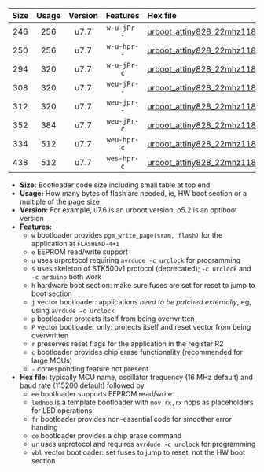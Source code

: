 |Size|Usage|Version|Features|Hex file|
|:-:|:-:|:-:|:-:|:--|
|246|256|u7.7|`w-u-jPr--`|[urboot_attiny828_22mhz1184_19200bps_lednop_ur_vbl.hex](https://raw.githubusercontent.com/stefanrueger/urboot.hex/main/mcus/attiny828/fcpu_22mhz1184/19200_bps/urboot_attiny828_22mhz1184_19200bps_lednop_ur_vbl.hex)|
|250|256|u7.7|`w-u-hpr--`|[urboot_attiny828_22mhz1184_19200bps_lednop_fr_ur.hex](https://raw.githubusercontent.com/stefanrueger/urboot.hex/main/mcus/attiny828/fcpu_22mhz1184/19200_bps/urboot_attiny828_22mhz1184_19200bps_lednop_fr_ur.hex)|
|294|320|u7.7|`w-u-jPr-c`|[urboot_attiny828_22mhz1184_19200bps_lednop_fr_ce_ur_vbl.hex](https://raw.githubusercontent.com/stefanrueger/urboot.hex/main/mcus/attiny828/fcpu_22mhz1184/19200_bps/urboot_attiny828_22mhz1184_19200bps_lednop_fr_ce_ur_vbl.hex)|
|308|320|u7.7|`weu-jPr--`|[urboot_attiny828_22mhz1184_19200bps_ee_lednop_ur_vbl.hex](https://raw.githubusercontent.com/stefanrueger/urboot.hex/main/mcus/attiny828/fcpu_22mhz1184/19200_bps/urboot_attiny828_22mhz1184_19200bps_ee_lednop_ur_vbl.hex)|
|312|320|u7.7|`weu-jpr--`|[urboot_attiny828_22mhz1184_19200bps_ee_lednop_fr_ur_vbl.hex](https://raw.githubusercontent.com/stefanrueger/urboot.hex/main/mcus/attiny828/fcpu_22mhz1184/19200_bps/urboot_attiny828_22mhz1184_19200bps_ee_lednop_fr_ur_vbl.hex)|
|352|384|u7.7|`weu-jPr-c`|[urboot_attiny828_22mhz1184_19200bps_ee_lednop_fr_ce_ur_vbl.hex](https://raw.githubusercontent.com/stefanrueger/urboot.hex/main/mcus/attiny828/fcpu_22mhz1184/19200_bps/urboot_attiny828_22mhz1184_19200bps_ee_lednop_fr_ce_ur_vbl.hex)|
|334|512|u7.7|`weu-hpr-c`|[urboot_attiny828_22mhz1184_19200bps_ee_lednop_fr_ce_ur.hex](https://raw.githubusercontent.com/stefanrueger/urboot.hex/main/mcus/attiny828/fcpu_22mhz1184/19200_bps/urboot_attiny828_22mhz1184_19200bps_ee_lednop_fr_ce_ur.hex)|
|438|512|u7.7|`wes-hpr-c`|[urboot_attiny828_22mhz1184_19200bps_ee_lednop_fr_ce.hex](https://raw.githubusercontent.com/stefanrueger/urboot.hex/main/mcus/attiny828/fcpu_22mhz1184/19200_bps/urboot_attiny828_22mhz1184_19200bps_ee_lednop_fr_ce.hex)|

- **Size:** Bootloader code size including small table at top end
- **Usage:** How many bytes of flash are needed, ie, HW boot section or a multiple of the page size
- **Version:** For example, u7.6 is an urboot version, o5.2 is an optiboot version
- **Features:**
  + `w` bootloader provides `pgm_write_page(sram, flash)` for the application at `FLASHEND-4+1`
  + `e` EEPROM read/write support
  + `u` uses urprotocol requiring `avrdude -c urclock` for programming
  + `s` uses skeleton of STK500v1 protocol (deprecated); `-c urclock` and `-c arduino` both work
  + `h` hardware boot section: make sure fuses are set for reset to jump to boot section
  + `j` vector bootloader: applications *need to be patched externally*, eg, using `avrdude -c urclock`
  + `p` bootloader protects itself from being overwritten
  + `P` vector bootloader only: protects itself and reset vector from being overwritten
  + `r` preserves reset flags for the application in the register R2
  + `c` bootloader provides chip erase functionality (recommended for large MCUs)
  + `-` corresponding feature not present
- **Hex file:** typically MCU name, oscillator frequency (16 MHz default) and baud rate (115200 default) followed by
  + `ee` bootloader supports EEPROM read/write
  + `lednop` is a template bootloader with `mov rx,rx` nops as placeholders for LED operations
  + `fr` bootloader provides non-essential code for smoother error handing
  + `ce` bootloader provides a chip erase command
  + `ur` uses urprotocol and requires `avrdude -c urclock` for programming
  + `vbl` vector bootloader: set fuses to jump to reset, not the HW boot section

